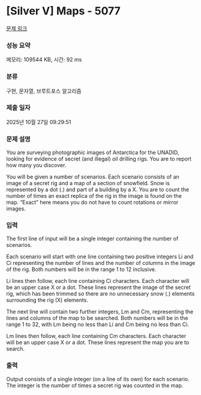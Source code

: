 # [Silver V] Maps - 5077 

[문제 링크](https://www.acmicpc.net/problem/5077) 

### 성능 요약

메모리: 109544 KB, 시간: 92 ms

### 분류

구현, 문자열, 브루트포스 알고리즘

### 제출 일자

2025년 10월 27일 09:29:51

### 문제 설명

<p>You are surveying photographic images of Antarctica for the UNADID, looking for evidence of secret (and illegal) oil drilling rigs. You are to report how many you discover.</p>

<p>You will be given a number of scenarios. Each scenario consists of an image of a secret rig and a map of a section of snowfield. Snow is represented by a dot (.) and part of a building by a X. You are to count the number of times an exact replica of the rig in the image is found on the map. “Exact” here means you do not have to count rotations or mirror images.</p>

### 입력 

 <p>The first line of input will be a single integer containing the number of scenarios.</p>

<p>Each scenario will start with one line containing two positive integers Li and Ci representing the number of lines and the number of columns in the image of the rig. Both numbers will be in the range 1 to 12 inclusive.</p>

<p>Li lines then follow, each line containing Ci characters. Each character will be an upper case X or a dot. These lines represent the image of the secret rig, which has been trimmed so there are no unnecessary snow (.) elements surrounding the rig (X) elements.</p>

<p>The next line will contain two further integers, Lm and Cm, representing the lines and columns of the map to be searched. Both numbers will be in the range 1 to 32, with Lm being no less than Li and Cm being no less than Ci.</p>

<p>Lm lines then follow, each line containing Cm characters. Each character will be an upper case X or a dot. These lines represent the map you are to search.</p>

### 출력 

 <p>Output consists of a single integer (on a line of its own) for each scenario. The integer is the number of times a secret rig was counted in the map.</p>

